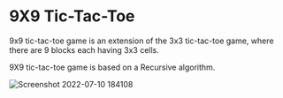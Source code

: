 # 9X9 Tic-Tac-Toe


9x9 tic-tac-toe game is an extension of the 3x3 tic-tac-toe game, where there are 9 blocks each having 3x3 cells.

9X9 tic-tac-toe game is based on a Recursive algorithm.


![Screenshot 2022-07-10 184108](https://user-images.githubusercontent.com/89227170/178146439-c91df6ef-e14e-46f0-89fe-93bb2969d1ff.jpg)
